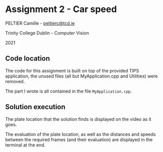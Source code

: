 # Assignment 2 - Car speed

PELTIER Camille - peltierc@tcd.ie

Trinity College Dublin - Computer Vision

2021

## Code location

The code for this assignment is built on top of the provided TIPS application, the unused files (all but MyApplication.cpp and Utilities) were removed.

The part I wrote is all contained in the file `MyApplication.cpp`.

## Solution execution

The plate location that the solution finds is displayed on the video as it goes.

The evaluation of the plate location, as well as the distances and speeds between the required frames (and their evaluation) are displayed in the terminal at the end.